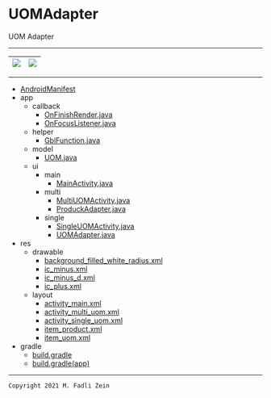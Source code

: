 # UOMAdapter
 UOM Adapter

---

|![](https://github.com/gzeinnumer/UOMAdapter/tree/master/preview/preview1.jpg)|![](https://github.com/gzeinnumer/UOMAdapter/tree/master/preview/preview1.jpg)|
|---|---|

---

- [AndroidManifest]()
- app
  - callback
    - [OnFinishRender.java](https://github.com/gzeinnumer/UOMAdapter/blob/master/app/src/main/java/com/gzeinnumer/uomadapter/callback/OnFinishRender.java)
    - [OnFocusListener.java](https://github.com/gzeinnumer/UOMAdapter/blob/master/app/src/main/java/com/gzeinnumer/uomadapter/callback/OnFocusListener.java)
  - helper
    - [GblFunction.java](https://github.com/gzeinnumer/UOMAdapter/blob/master/app/src/main/java/com/gzeinnumer/uomadapter/helper/GblFunction.java)
  - model
    - [UOM.java](https://github.com/gzeinnumer/UOMAdapter/blob/master/app/src/main/java/com/gzeinnumer/uomadapter/model/UOM.java)
  - ui
    - main
      - [MainActivity.java](https://github.com/gzeinnumer/UOMAdapter/blob/master/app/src/main/java/com/gzeinnumer/uomadapter/ui/main/MainActivity.java)
    - multi
      - [MultiUOMActivity.java](https://github.com/gzeinnumer/UOMAdapter/blob/master/app/src/main/java/com/gzeinnumer/uomadapter/ui/multi/MultiUOMActivity.java)
      - [ProduckAdapter.java](https://github.com/gzeinnumer/UOMAdapter/blob/master/app/src/main/java/com/gzeinnumer/uomadapter/ui/multi/ProduckAdapter.java)
    - single
      - [SingleUOMActivity.java](https://github.com/gzeinnumer/UOMAdapter/blob/master/app/src/main/java/com/gzeinnumer/uomadapter/ui/single/SingleUOMActivity.java)
      - [UOMAdapter.java](https://github.com/gzeinnumer/UOMAdapter/blob/master/app/src/main/java/com/gzeinnumer/uomadapter/ui/single/UOMAdapter.java)
- res
  - drawable
    - [background_filled_white_radius.xml](https://github.com/gzeinnumer/UOMAdapter/blob/master/app/src/main/res/drawable/background_filled_white_radius.xml)
    - [ic_minus.xml](https://github.com/gzeinnumer/UOMAdapter/blob/master/app/src/main/res/drawable/ic_minus.xml)
    - [ic_minus_d.xml](https://github.com/gzeinnumer/UOMAdapter/blob/master/app/src/main/res/drawable/ic_minus_d.xml)
    - [ic_plus.xml](https://github.com/gzeinnumer/UOMAdapter/blob/master/app/src/main/res/drawable/ic_plus.xml)
  - layout
    - [activity_main.xml](https://github.com/gzeinnumer/UOMAdapter/blob/master/app/src/main/res/layout/activity_main.xml)
    - [activity_multi_uom.xml](https://github.com/gzeinnumer/UOMAdapter/blob/master/app/src/main/res/layout/activity_multi_uom.xml)
    - [activity_single_uom.xml](https://github.com/gzeinnumer/UOMAdapter/blob/master/app/src/main/res/layout/activity_single_uom.xml)
    - [item_product.xml](https://github.com/gzeinnumer/UOMAdapter/blob/master/app/src/main/res/layout/item_product.xml)
    - [item_uom.xml](https://github.com/gzeinnumer/UOMAdapter/blob/master/app/src/main/res/layout/item_uom.xml)
- gradle
  - [build.gradle](https://github.com/gzeinnumer/UOMAdapter/blob/master/build.gradle)
  - [build.gradle(app)](https://github.com/gzeinnumer/UOMAdapter/blob/master/app/build.gradle)

---

```
Copyright 2021 M. Fadli Zein
```